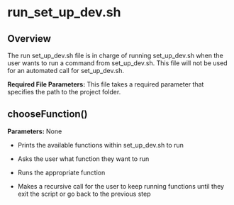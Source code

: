 # run_set_up_dev.sh

## Overview
The run set_up_dev.sh file is in charge of running set_up_dev.sh when the user wants to run a command from set_up_dev.sh. This file will not be used for an automated call for set_up_dev.sh.

**Required File Parameters:** This file takes a required parameter that specifies the path to the project folder.

## chooseFunction() 
**Parameters:** None

* Prints the available functions within set_up_dev.sh to run 

* Asks the user what function they want to run 

* Runs the appropriate function 

* Makes a recursive call for the user to keep running functions until they exit the script or go back to the previous step
